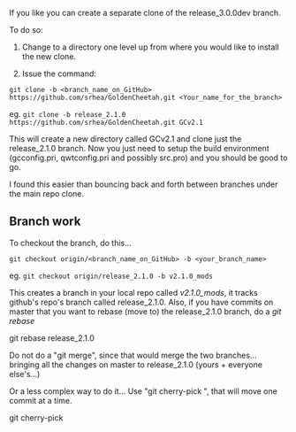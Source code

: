 If you like you can create a separate clone of the release_3.0.0dev branch.

To do so:
1. Change to a directory one level up from where you would like to install the new clone.

2. Issue the command:

`git clone -b <branch_name_on_GitHub> https://github.com/srhea/GoldenCheetah.git <Your_name_for_the_branch>`

eg. `git clone -b release_2.1.0 https://github.com/srhea/GoldenCheetah.git GCv2.1`

This will create a new directory called GCv2.1 and clone just the release_2.1.0 branch. Now you just need to setup the build environment (gcconfig.pri, qwtconfig.pri and possibly src.pro) and you should be good to go.

I found this easier than bouncing back and forth between branches under the main repo clone.

## Branch work

To checkout the branch, do this...

`git checkout origin/<branch_name_on_GitHub> -b <your_branch_name>`

eg. `git checkout origin/release_2.1.0 -b v2.1.0_mods`

This creates a branch in your local repo called _v2.1.0_mods_, it tracks github's repo's branch called release_2.1.0. Also, if you have commits on master that you want to rebase (move to) the release_2.1.0 branch, do a _git rebase_

git rebase release_2.1.0

Do not do a "git merge", since that would merge the two branches... bringing all the changes on master to release_2.1.0 (yours + everyone else's...)

Or a less complex way to do it... Use "git cherry-pick <hash>", that will move one commit at a time.

git cherry-pick <hash>